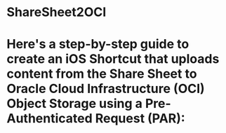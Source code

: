 # ShareSheet2OCI
# Here's a step-by-step guide to create an iOS Shortcut that uploads content from the Share Sheet to Oracle Cloud Infrastructure (OCI) Object Storage using a Pre-Authenticated Request (PAR):
